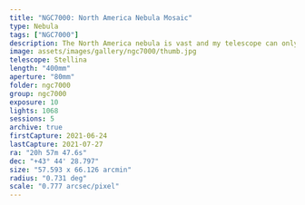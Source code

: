```yaml
---
title: "NGC7000: North America Nebula Mosaic"
type: Nebula
tags: ["NGC7000"]
description: The North America nebula is vast and my telescope can only capture a small frame. I created this mosaic to appreciate the breadth and depth of its beauty.
image: assets/images/gallery/ngc7000/thumb.jpg
telescope: Stellina
length: "400mm"
aperture: "80mm"
folder: ngc7000
group: ngc7000
exposure: 10
lights: 1068
sessions: 5
archive: true
firstCapture: 2021-06-24 
lastCapture: 2021-07-27
ra: "20h 57m 47.6s"
dec: "+43° 44' 28.797"
size: "57.593 x 66.126 arcmin"
radius: "0.731 deg"
scale: "0.777 arcsec/pixel"
---
```

